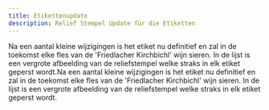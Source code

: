 ```yaml
---
title: Etikettenupdate
description: Relief Stempel Update für die Etiketten
---
```


Na een aantal kleine wijzigingen is het etiket nu definitief en zal in de toekomst elke fles van de 'Friedlacher Kirchbichl' wijn sieren. In de lijst is een vergrote afbeelding van de reliefstempel welke straks in elk etiket geperst wordt.Na een aantal kleine wijzigingen is het etiket nu definitief en zal in de toekomst elke fles van de 'Friedlacher Kirchbichl' wijn sieren. In de lijst is een vergrote afbeelding van de reliefstempel welke straks in elk etiket geperst wordt.
